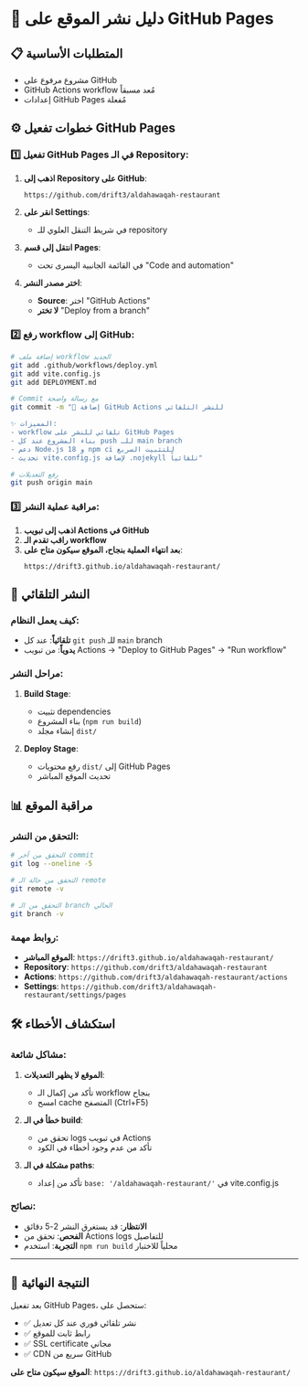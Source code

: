 # 🚀 دليل نشر الموقع على GitHub Pages

## 📋 المتطلبات الأساسية
- مشروع مرفوع على GitHub
- GitHub Actions workflow مُعد مسبقاً
- إعدادات GitHub Pages مُفعلة

## ⚙️ خطوات تفعيل GitHub Pages

### 1️⃣ تفعيل GitHub Pages في الـ Repository:

1. **اذهب إلى Repository على GitHub**:
   ```
   https://github.com/drift3/aldahawaqah-restaurant
   ```

2. **انقر على Settings**:
   - في شريط التنقل العلوي للـ repository

3. **انتقل إلى قسم Pages**:
   - في القائمة الجانبية اليسرى تحت "Code and automation"

4. **اختر مصدر النشر**:
   - **Source**: اختر "GitHub Actions"
   - **لا تختر** "Deploy from a branch"

### 2️⃣ رفع workflow إلى GitHub:

```bash
# إضافة ملف workflow الجديد
git add .github/workflows/deploy.yml
git add vite.config.js
git add DEPLOYMENT.md

# Commit مع رسالة واضحة
git commit -m "🚀 إضافة GitHub Actions للنشر التلقائي

✨ المميزات:
- workflow تلقائي للنشر على GitHub Pages
- بناء المشروع عند كل push للـ main branch
- دعم Node.js 18 و npm ci للتثبيت السريع
- تحديث vite.config.js لإضافة .nojekyll تلقائياً"

# رفع التعديلات
git push origin main
```

### 3️⃣ مراقبة عملية النشر:

1. **اذهب إلى تبويب Actions في GitHub**
2. **راقب تقدم الـ workflow**
3. **بعد انتهاء العملية بنجاح، الموقع سيكون متاح على**:
   ```
   https://drift3.github.io/aldahawaqah-restaurant/
   ```

## 🔄 النشر التلقائي

### كيف يعمل النظام:
- **تلقائياً**: عند كل `git push` للـ `main` branch
- **يدوياً**: من تبويب Actions → "Deploy to GitHub Pages" → "Run workflow"

### مراحل النشر:
1. **Build Stage**: 
   - تثبيت dependencies
   - بناء المشروع (`npm run build`)
   - إنشاء مجلد `dist/`

2. **Deploy Stage**:
   - رفع محتويات `dist/` إلى GitHub Pages
   - تحديث الموقع المباشر

## 📊 مراقبة الموقع

### التحقق من النشر:
```bash
# التحقق من آخر commit
git log --oneline -5

# التحقق من حالة الـ remote
git remote -v

# التحقق من الـ branch الحالي
git branch -v
```

### روابط مهمة:
- **الموقع المباشر**: `https://drift3.github.io/aldahawaqah-restaurant/`
- **Repository**: `https://github.com/drift3/aldahawaqah-restaurant`
- **Actions**: `https://github.com/drift3/aldahawaqah-restaurant/actions`
- **Settings**: `https://github.com/drift3/aldahawaqah-restaurant/settings/pages`

## 🛠️ استكشاف الأخطاء

### مشاكل شائعة:
1. **الموقع لا يظهر التعديلات**:
   - تأكد من إكمال الـ workflow بنجاح
   - امسح cache المتصفح (Ctrl+F5)

2. **خطأ في الـ build**:
   - تحقق من logs في تبويب Actions
   - تأكد من عدم وجود أخطاء في الكود

3. **مشكلة في الـ paths**:
   - تأكد من إعداد `base: '/aldahawaqah-restaurant/'` في vite.config.js

### نصائح:
- **الانتظار**: قد يستغرق النشر 2-5 دقائق
- **الفحص**: تحقق من Actions logs للتفاصيل
- **التجربة**: استخدم `npm run build` محلياً للاختبار

---

## 🎯 النتيجة النهائية

بعد تفعيل GitHub Pages، ستحصل على:
- ✅ نشر تلقائي فوري عند كل تعديل
- ✅ رابط ثابت للموقع
- ✅ SSL certificate مجاني
- ✅ CDN سريع من GitHub

**الموقع سيكون متاح على**: `https://drift3.github.io/aldahawaqah-restaurant/`